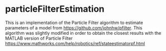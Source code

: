 # particleFilterEstimation

This is an implementation of the Particle Filter algorithm to estimate parameters of a model from https://github.com/johnhw/pfilter. This algorithm was slightly modified in order to obtain the closest results with the MATLAB version of Particle Filter https://www.mathworks.com/help/robotics/ref/stateestimatorpf.html
